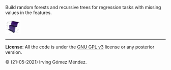 Build random forests and recursive trees for regression tasks with missing values in the features.

<img src="examples/images/usual_iris_tree.png" width="48">

---

**License**: All the code is under the [GNU GPL v3](https://www.gnu.org/licenses/gpl.html) license or any posterior version.

:copyright: (21-05-2021) Irving Gómez Méndez.
